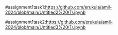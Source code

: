 #assignment1task1:https://github.com/erukula/amil-2024/blob/main/Untitled2%20(1).ipynb

#assignment1task2:https://github.com/erukula/amil-2024/blob/main/Untitled3%20(1).ipynb
